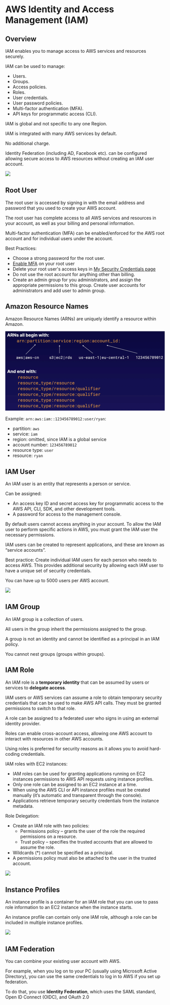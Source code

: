 # AWS Identity and Access Management (IAM)

## Overview

IAM enables you to manage access to AWS services and resources securely.

IAM can be used to manage:
- Users.
- Groups.
- Access policies.
- Roles.
- User credentials.
- User password policies.
- Multi-factor authentication (MFA).
- API keys for programmatic access (CLI).

IAM is global and not specific to any one Region.

IAM is integrated with many AWS services by default.

No additional charge.

Identity Federation (including AD, Facebook etc). can be configured allowing secure access to AWS resources without creating an IAM user account.

![](https://digitalcloud.training/wp-content/uploads/2022/01/IAM-1.jpg)


## Root User

The root user is accessed by signing in with the email address and password that you used to create your AWS account.

The root user has complete access to all AWS services and resources in your account, as well as your billing and personal information.

Multi-factor authentication (MFA) can be enabled/enforced for the AWS root account and for individual users under the account.

Best Practices:
- Choose a strong password for the root user.
- [Enable MFA](https://docs.aws.amazon.com/IAM/latest/UserGuide/id_credentials_mfa_enable_virtual.html) on your root user
- Delete your root user's access keys in [My Security Credentials page](https://console.aws.amazon.com/iam/home?#security_credential)
- Do not use the root account for anything other than billing.
- Create an admin group for you administrators, and assign the appropriate permissions to this group. Create user accounts for administrators and add user to admin group.


## Amazon Resource Names

Amazon Resource Names (ARNs) are uniquely identify a resource within Amazon.

![](./images/arn-format.png)

Example: `arn:aws:iam::123456789012:user/ryan`:
- partition: `aws`
- service: `iam`
- region: omitted, since IAM is a global service
- account number: `123456789012`
- resource type: `user`
- resource: `ryan`


## IAM User

An IAM user is an entity that represents a person or service.

Can be assigned:
- An access key ID and secret access key for programmatic access to the AWS API, CLI, SDK, and other development tools.
- A password for access to the management console.

By default users cannot access anything in your account. To allow the IAM user to perform specific actions in AWS, you must grant the IAM user the necessary permissions.

IAM users can be created to represent applications, and these are known as “service accounts”.

Best practice: Create individual IAM users for each person who needs to access AWS. This provides additional security by allowing each IAM user to have a unique set of security credentials.

You can have up to 5000 users per AWS account.

![](https://digitalcloud.training/wp-content/uploads/2022/01/IAM-3.jpg)


## IAM Group

An IAM group is a collection of users.

All users in the group inherit the permissions assigned to the group.

A group is not an identity and cannot be identified as a principal in an IAM policy.

You cannot nest groups (groups within groups).


## IAM Role

An IAM role is a **temporary identity** that can be assumed by users or services to **delegate access**.

IAM users or AWS services can assume a role to obtain temporary security credentials that can be used to make AWS API calls. They must be granted permissions to switch to that role.

A role can be assigned to a federated user who signs in using an external identity provider.

Roles can enable cross-account access, allowing one AWS account to interact with resources in other AWS accounts.

Using roles is preferred for security reasons as it allows you to avoid hard-coding credentials.

IAM roles with EC2 instances:
- IAM roles can be used for granting applications running on EC2 instances permissions to AWS API requests using instance profiles.
- Only one role can be assigned to an EC2 instance at a time.
- When using the AWS CLI or API instance profiles must be created manually (it’s automatic and transparent through the console).
- Applications retrieve temporary security credentials from the instance metadata.

Role Delegation:
- Create an IAM role with two policies:
  - Permissions policy – grants the user of the role the required permissions on a resource.
  - Trust policy – specifies the trusted accounts that are allowed to assume the role.
- Wildcards (*) cannot be specified as a principal.
- A permissions policy must also be attached to the user in the trusted account.

![](https://digitalcloud.training/wp-content/uploads/2022/01/IAM-5.jpg)


## Instance Profiles

An instance profile is a container for an IAM role that you can use to pass role information to an EC2 instance when the instance starts.

An instance profile can contain only one IAM role, although a role can be included in multiple instance profiles.

![](https://digitalcloud.training/wp-content/uploads/2022/01/iam-instance-profiles.jpeg)


## IAM Federation

You can combine your existing user account with AWS.

For example, when you log on to your PC (usually using Microsoft Active Directory), you can use the same credentials to log in to AWS if you set up federation.

To do that, you use **Identity Federation**, which uses the SAML standard, Open ID Connect (OIDC), and OAuth 2.0